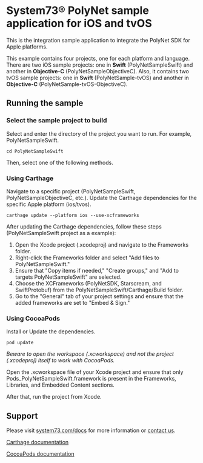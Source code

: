 # System73® PolyNet sample application for iOS and tvOS

This is the integration sample application to integrate the PolyNet SDK for Apple platforms.

This example contains four projects, one for each platform and language. There are two iOS sample projects: one in **Swift** (PolyNetSampleSwift) and another in **Objective-C** (PolyNetSampleObjectiveC). Also, it contains two tvOS sample projects: one in **Swift** (PolyNetSample-tvOS) and another in **Objective-C** (PolyNetSample-tvOS-ObjectiveC).

## Running the sample

### Select the sample project to build

Select and enter the directory of the project you want to run. For example, PolyNetSampleSwift.

```shell
cd PolyNetSampleSwift
```

Then, select one of the following methods.

### Using Carthage

Navigate to a specific project (PolyNetSampleSwift, PolyNetSampleObjectiveC, etc.). Update the Carthage dependencies for the specific Apple platform (ios/tvos).

```shell
carthage update --platform ios --use-xcframeworks
```

After updating the Carthage dependencies, follow these steps (PolyNetSampleSwift project as a example):

1. Open the Xcode project (.xcodeproj) and navigate to the Frameworks folder.
2. Right-click the Frameworks folder and select "Add files to PolyNetSampleSwift."
3. Ensure that "Copy items if needed," "Create groups," and "Add to targets PolyNetSampleSwift" are selected.
4. Choose the XCFrameworks (PolyNetSDK, Starscream, and SwiftProtobuf) from the PolyNetSampleSwift/Carthage/Build folder.
5. Go to the "General" tab of your project settings and ensure that the added frameworks are set to "Embed & Sign."

### Using CocoaPods

Install or Update the dependencies.

```shell
pod update
```

*Beware to open the workspace (.xcworkspace) and not the project (.xcodeproj) itself to work with CocoaPods.*

Open the .xcworkspace file of your Xcode project and ensure that only Pods_PolyNetSampleSwift.framework is present in the Frameworks, Libraries, and Embedded Content sections.

After that, run the project from Xcode.

## Support

Please visit [system73.com/docs](https://www.system73.com/docs/) for more information or [contact us](mailto:support@system73.com).

[Carthage documentation](https://github.com/Carthage/Carthage)

[CocoaPods documentation](https://cocoapods.org/)
